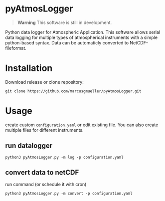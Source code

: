 # pyAtmosLogger
> **Warning**
> This software is still in development.

Python data logger for Atmospheric Application. This software allows serial data logging for multiple types of atmospherical instruments with a simple python-based syntax. Data can be automaticly converted to NetCDF-fileformat.

# Installation
Download release or clone repository:
```
git clone https://github.com/marcusgmueller/pyAtmosLogger.git
```

# Usage
create custom `configuration.yaml` or edit existing file. You can also create multiple files for different instruments.
## run datalogger
```
python3 pyAtmosLogger.py -m log -p configuration.yaml
```
## convert data to netCDF
run command (or schedule it with cron)
```
python3 pyAtmosLogger.py -m convert -p configuration.yaml
```
